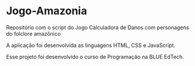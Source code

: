 # Jogo-Amazonia
Repositório com o script do Jogo Calculadora de Danos com personagens do folclore amazônico

A aplicação foi desenvolvida as linguagens HTML, CSS e JavaScript. 

Esse projeto foi desenvolvido o curso de Programação na BLUE EdTech. 

